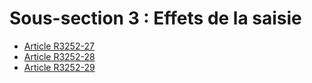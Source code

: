 # Sous-section 3 : Effets de la saisie

* [Article R3252-27](./LEGIARTI000018533704.md)
* [Article R3252-28](./LEGIARTI000018533702.md)
* [Article R3252-29](./LEGIARTI000018533700.md)
